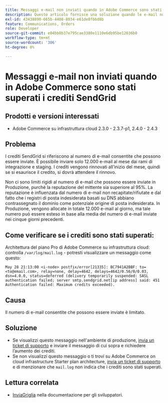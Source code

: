 ```yaml
---
title: Messaggi e-mail non inviati quando in Adobe Commerce sono stati superati i crediti SendGrid
description: Questo articolo fornisce una soluzione quando le e-mail non vengono inviate perché è stato superato il limite di crediti SendGrid in Adobe Commerce.
exl-id: 43438890-665b-4408-8034-e61de8fbbd8b
feature: Communications, Orders
role: Developer
source-git-commit: e04bb0b37e795cae3380e1110e6db95be12036b0
workflow-type: tm+mt
source-wordcount: '306'
ht-degree: 0%

---
```


# Messaggi e-mail non inviati quando in Adobe Commerce sono stati superati i crediti SendGrid

## Prodotti e versioni interessati

* Adobe Commerce su infrastruttura cloud 2.3.0 - 2.3.7-p1, 2.4.0 - 2.4.3

## Problema

I crediti SendGrid si riferiscono al numero di e-mail consentite che possono essere inviate. È possibile inviare solo 12.000 e-mail al mese dai rami di integrazione e staging. I crediti vengono rinnovati all’inizio del mese, quindi se si esaurisce il credito, si dovrà attendere il rinnovo.

Non ci sono limiti rigidi al numero di e-mail che possono essere inviate in Produzione, purché la reputazione del mittente sia superiore al 95%. La reputazione è influenzata dal numero di e-mail non recapitate/rifiutate e dal fatto che i registri di posta indesiderata basati su DNS abbiano contrassegnato il dominio come potenziale origine di posta indesiderata. In Produzione, vengono allocate in totale 12.000 e-mail al giorno, ma tale numero può essere esteso in base alla media del numero di e-mail inviate nei cinque giorni precedenti.

## Come verificare se i crediti sono stati superati:

Architettura del piano Pro di Adobe Commerce su infrastruttura cloud: controlla `/var/log/mail.log` - potresti visualizzare un messaggio come questo:

`May 28 21:13:00 <i-node> postfix/error[21335]: BC7941A2BBF: to=<to@email.com>, relay=none, delay=4642, delays=4642/0.56/0/0.03, dsn=4.0.0, status=deferred (delivery temporarily suspended: SASL authentication failed; server smtp.sendgrid.net[ip address] said: 451 Authentication failed: Maximum credits exceeded).`

## Causa

Il numero di e-mail consentite che possono essere inviate è limitato.

## Soluzione

* Se visualizzi questo messaggio nell&#39;ambiente di produzione, [invia un ticket di supporto](/help/help-center-guide/help-center/magento-help-center-user-guide.md#submit-ticket) e inviare il messaggio di cui sopra e richiedere l’aumento dei crediti.
* Se non visualizzi questo messaggio o ti trovi su Adobe Commerce on cloud infrastructure Starter plan architecture, [invia un ticket di supporto](/help/help-center-guide/help-center/magento-help-center-user-guide.md#submit-ticket) e di menzionare che `mail.log` non indica che i crediti sono stati superati.

## Lettura correlata

* [InviaGriglia](https://devdocs.magento.com/cloud/project/sendgrid.html) nella documentazione per gli sviluppatori.
